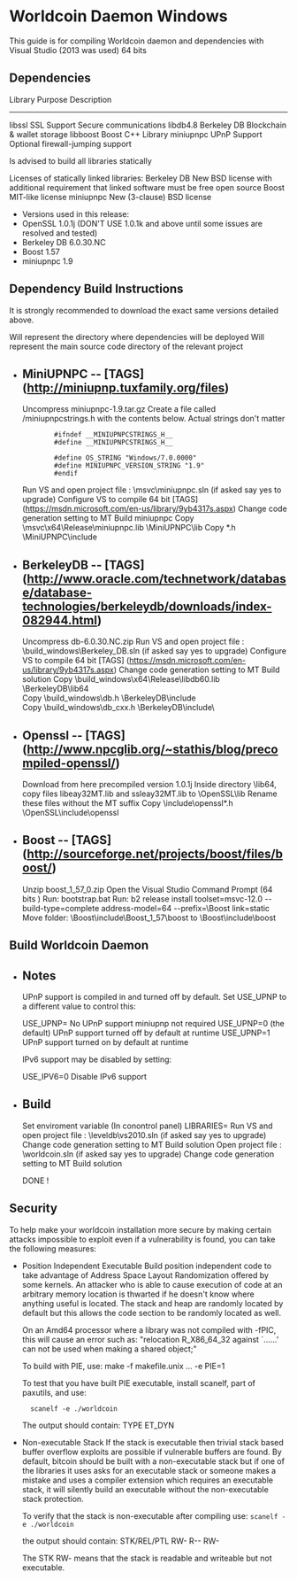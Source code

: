 Worldcoin Daemon Windows
========================
This guide is for compiling Worldcoin daemon and dependencies with Visual Studio (2013 was used) 64 bits

Dependencies
------------

 Library     Purpose           Description
 -------     -------           -----------
 libssl      SSL Support       Secure communications
 libdb4.8    Berkeley DB       Blockchain & wallet storage
 libboost    Boost             C++ Library
 miniupnpc   UPnP Support      Optional firewall-jumping support

Is advised to build all libraries statically

Licenses of statically linked libraries:
 Berkeley DB   New BSD license with additional requirement that linked
               software must be free open source
 Boost         MIT-like license
 miniupnpc     New (3-clause) BSD license

- Versions used in this release:
-  OpenSSL       1.0.1j (DON'T USE 1.0.1k and above until some issues are resolved and tested)
-  Berkeley DB   6.0.30.NC
-  Boost         1.57
-  miniupnpc     1.9

Dependency Build Instructions
-----------------------------

It is strongly recommended to download the exact same versions detailed above.

<Library Dir> Will represent the directory where dependencies will be deployed
<Project Dir> Will represent the main source code directory of the relevant project


 - MiniUPNPC  -- [TAGS] (http://miniupnp.tuxfamily.org/files)
   ---------

	Uncompress miniupnpc-1.9.tar.gz
        Create a file called <Project Dir>/miniupnpcstrings.h  with the contents below. Actual strings don't matter

               #ifndef __MINIUPNPCSTRINGS_H__ 
               #define __MINIUPNPCSTRINGS_H__ 

               #define OS_STRING "Windows/7.0.0000" 
               #define MINIUPNPC_VERSION_STRING "1.9" 
               #endif 

	Run VS and open project file : <Project Dir>\msvc\miniupnpc.sln  (if asked say yes to upgrade)
	Configure VS to compile 64 bit  [TAGS]  (https://msdn.microsoft.com/en-us/library/9yb4317s.aspx)
        Change code generation setting to MT
        Build miniupnpc 
        Copy  <Project Dir>\msvc\x64\Release\miniupnpc.lib   <Library Dir>\MiniUPNPC\lib
	Copy  <Project Dir>\*.h	  <Library Dir>\MiniUPNPC\include

 - BerkeleyDB  -- [TAGS] (http://www.oracle.com/technetwork/database/database-technologies/berkeleydb/downloads/index-082944.html)
   ----------

	Uncompress db-6.0.30.NC.zip
        Run VS and open project file : <Project Dir>\build_windows\Berkeley_DB.sln  (if asked say yes to upgrade)
	Configure VS to compile 64 bit  [TAGS]  (https://msdn.microsoft.com/en-us/library/9yb4317s.aspx)
	Change code generation setting to MT
	Build solution
        Copy  <Project Dir>\build_windows\x64\Release\libdb60.lib   <Library Dir>\BerkeleyDB\lib64\
        Copy  <Project Dir>\build_windows\db.h   <Library Dir>\BerkeleyDB\include\
        Copy  <Project Dir>\build_windows\db_cxx.h   <Library Dir>\BerkeleyDB\include\

 - Openssl  --  [TAGS] (http://www.npcglib.org/~stathis/blog/precompiled-openssl/)
   -------
	Download from here precompiled version 1.0.1j 
	Inside directory <Project Dir>\lib64, copy files  libeay32MT.lib and ssleay32MT.lib  to <Library Dir>\OpenSSL\lib
	Rename these files without the MT suffix
	Copy  <Project Dir>\include\openssl\*.h	  <Library Dir>\OpenSSL\include\openssl

 - Boost  -- [TAGS] (http://sourceforge.net/projects/boost/files/boost/)
   -----
	Unzip boost_1_57_0.zip
        Open the Visual Studio Command Prompt (64 bits )
	Run: bootstrap.bat
        Run: b2 release install toolset=msvc-12.0 --build-type=complete address-model=64 --prefix=<Library Dir>\Boost link=static
        Move folder: <Library Dir>\Boost\include\Boost_1_57\boost  to  <Library Dir>\Boost\include\boost


Build Worldcoin Daemon
----------------------

 - Notes
   -----
    
   UPnP support is compiled in and
   turned off by default.  Set USE_UPNP to a different value to control this:

	USE_UPNP=     No UPnP support miniupnp not required
	USE_UPNP=0    (the default) UPnP support turned off by default at runtime
	USE_UPNP=1    UPnP support turned on by default at runtime

   IPv6 support may be disabled by setting:

	USE_IPV6=0    Disable IPv6 support

  - Build
    -----

	Set enviroment variable (In conontrol panel) LIBRARIES=<Library Dir>
	Run VS and open project file : <Project Dir>\leveldb\vs2010.sln  (if asked say yes to upgrade)
        Change code generation setting to MT
	Build solution
        Open project file : <Project Dir>\worldcoin.sln  (if asked say yes to upgrade)
        Change code generation setting to MT
        Build solution

    DONE !

Security
--------
To help make your worldcoin installation more secure by making certain attacks impossible to
exploit even if a vulnerability is found, you can take the following measures:

* Position Independent Executable
    Build position independent code to take advantage of Address Space Layout Randomization
    offered by some kernels. An attacker who is able to cause execution of code at an arbitrary
    memory location is thwarted if he doesn't know where anything useful is located.
    The stack and heap are randomly located by default but this allows the code section to be
    randomly located as well.

    On an Amd64 processor where a library was not compiled with -fPIC, this will cause an error
    such as: "relocation R_X86_64_32 against `......' can not be used when making a shared object;"

    To build with PIE, use:
    make -f makefile.unix ... -e PIE=1

    To test that you have built PIE executable, install scanelf, part of paxutils, and use:

    	scanelf -e ./worldcoin

    The output should contain:
     TYPE
    ET_DYN

* Non-executable Stack
    If the stack is executable then trivial stack based buffer overflow exploits are possible if
    vulnerable buffers are found. By default, bitcoin should be built with a non-executable stack
    but if one of the libraries it uses asks for an executable stack or someone makes a mistake
    and uses a compiler extension which requires an executable stack, it will silently build an
    executable without the non-executable stack protection.

    To verify that the stack is non-executable after compiling use:
    `scanelf -e ./worldcoin`

    the output should contain:
	STK/REL/PTL
	RW- R-- RW-

    The STK RW- means that the stack is readable and writeable but not executable.

